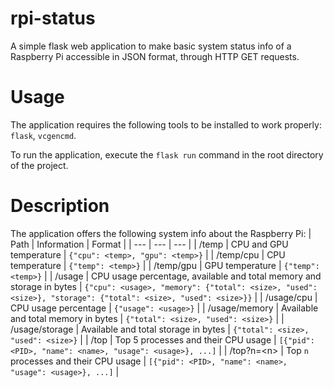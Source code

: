 # rpi-status
A simple flask web application to make basic system status info of a Raspberry Pi accessible in JSON format, through HTTP GET requests.

# Usage
The application requires the following tools to be installed to work properly: `flask`, `vcgencmd`.

To run the application, execute the `flask run` command in the root directory of the project.

# Description
The application offers the following system info about the Raspberry Pi:
| Path | Information | Format |
| --- | --- | --- |
| /temp | CPU and GPU temperature | `{"cpu": <temp>, "gpu": <temp>}` |
| /temp/cpu | CPU temperature | `{"temp": <temp>}` |
| /temp/gpu | GPU temperature | `{"temp": <temp>}` |
| /usage | CPU usage percentage, available and total memory and storage in bytes | `{"cpu": <usage>, "memory": {"total": <size>, "used": <size>}, "storage": {"total": <size>, "used": <size>}}` |
| /usage/cpu | CPU usage percentage | `{"usage": <usage>}` |
| /usage/memory | Available and total memory in bytes | `{"total": <size>, "used": <size>}` |
| /usage/storage | Available and total storage in bytes | `{"total": <size>, "used": <size>}` |
| /top | Top 5 processes and their CPU usage | `[{"pid": <PID>, "name": <name>, "usage": <usage>}, ...]` |
| /top?n=\<n\> | Top `n` processes and their CPU usage | `[{"pid": <PID>, "name": <name>, "usage": <usage>}, ...]` |
